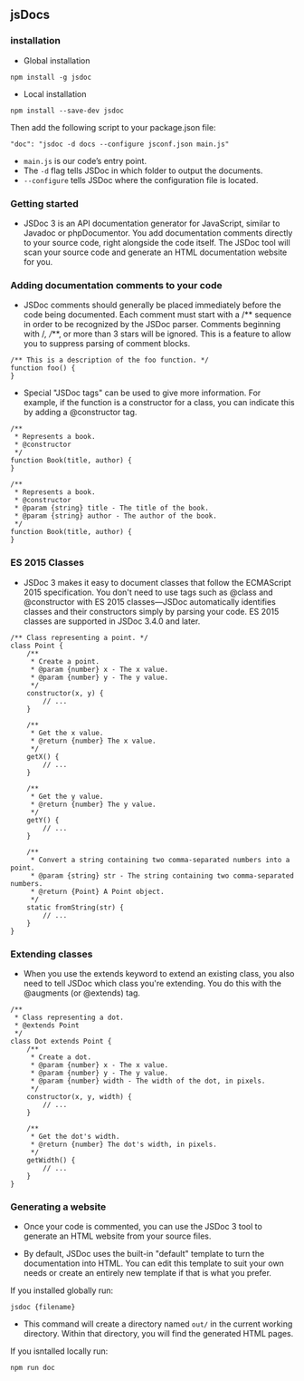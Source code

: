 ## jsDocs

### installation
* Global installation
```
npm install -g jsdoc
```
* Local installation
```
npm install --save-dev jsdoc
```
Then add the following script to your package.json file:
```
"doc": "jsdoc -d docs --configure jsconf.json main.js"
```
* `main.js` is our code’s entry point. 
* The `-d` flag tells JSDoc in which folder to output the documents. 
* `--configure` tells JSDoc where the configuration file is located.

### Getting started

* JSDoc 3 is an API documentation generator for JavaScript, similar to Javadoc or phpDocumentor. You add documentation comments directly to your source code, right alongside the code itself. The JSDoc tool will scan your source code and generate an HTML documentation website for you.

### Adding documentation comments to your code

* JSDoc comments should generally be placed immediately before the code being documented. Each comment must start with a /** sequence in order to be recognized by the JSDoc parser. Comments beginning with /*, /***, or more than 3 stars will be ignored. This is a feature to allow you to suppress parsing of comment blocks.
```
/** This is a description of the foo function. */
function foo() {
}

```
* Special "JSDoc tags" can be used to give more information. For example, if the function is a constructor for a class, you can indicate this by adding a @constructor tag.
```
/**
 * Represents a book.
 * @constructor
 */
function Book(title, author) {
}
```
```
/**
 * Represents a book.
 * @constructor
 * @param {string} title - The title of the book.
 * @param {string} author - The author of the book.
 */
function Book(title, author) {
}
```

### ES 2015 Classes

* JSDoc 3 makes it easy to document classes that follow the ECMAScript 2015 specification. You don't need to use tags such as @class and @constructor with ES 2015 classes—JSDoc automatically identifies classes and their constructors simply by parsing your code. ES 2015 classes are supported in JSDoc 3.4.0 and later.

```
/** Class representing a point. */
class Point {
    /**
     * Create a point.
     * @param {number} x - The x value.
     * @param {number} y - The y value.
     */
    constructor(x, y) {
        // ...
    }

    /**
     * Get the x value.
     * @return {number} The x value.
     */
    getX() {
        // ...
    }

    /**
     * Get the y value.
     * @return {number} The y value.
     */
    getY() {
        // ...
    }

    /**
     * Convert a string containing two comma-separated numbers into a point.
     * @param {string} str - The string containing two comma-separated numbers.
     * @return {Point} A Point object.
     */
    static fromString(str) {
        // ...
    }
}
```

### Extending classes

* When you use the extends keyword to extend an existing class, you also need to tell JSDoc which class you're extending. You do this with the @augments (or @extends) tag.

```
/**
 * Class representing a dot.
 * @extends Point
 */
class Dot extends Point {
    /**
     * Create a dot.
     * @param {number} x - The x value.
     * @param {number} y - The y value.
     * @param {number} width - The width of the dot, in pixels.
     */
    constructor(x, y, width) {
        // ...
    }

    /**
     * Get the dot's width.
     * @return {number} The dot's width, in pixels.
     */
    getWidth() {
        // ...
    }
}
```
### Generating a website

* Once your code is commented, you can use the JSDoc 3 tool to generate an HTML website from your source files.

* By default, JSDoc uses the built-in "default" template to turn the documentation into HTML. You can edit this template to suit your own needs or create an entirely new template if that is what you prefer.

If you installed globally run:
```
jsdoc {filename}
```
* This command will create a directory named `out/` in the current working directory. Within that directory, you will find the generated HTML pages.

If you isntalled locally run:
```
npm run doc
```

